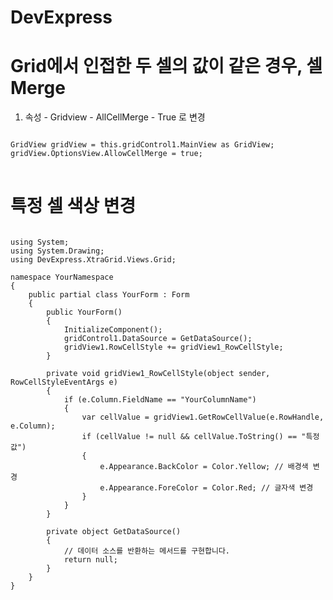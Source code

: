# DevExpress


# Grid에서 인접한 두 셀의 값이 같은 경우, 셀 Merge

1. 속성 - Gridview - AllCellMerge - True 로 변경

<pre>
<code>
GridView gridView = this.gridControl1.MainView as GridView;
gridView.OptionsView.AllowCellMerge = true;
</code>
</pre>
# 특정 셀 색상 변경
<pre>
<code>
using System;
using System.Drawing;
using DevExpress.XtraGrid.Views.Grid;

namespace YourNamespace
{
    public partial class YourForm : Form
    {
        public YourForm()
        {
            InitializeComponent();
            gridControl1.DataSource = GetDataSource();
            gridView1.RowCellStyle += gridView1_RowCellStyle;
        }

        private void gridView1_RowCellStyle(object sender, RowCellStyleEventArgs e)
        {
            if (e.Column.FieldName == "YourColumnName")
            {
                var cellValue = gridView1.GetRowCellValue(e.RowHandle, e.Column);
                if (cellValue != null && cellValue.ToString() == "특정값")
                {
                    e.Appearance.BackColor = Color.Yellow; // 배경색 변경
                    e.Appearance.ForeColor = Color.Red; // 글자색 변경
                }
            }
        }

        private object GetDataSource()
        {
            // 데이터 소스를 반환하는 메서드를 구현합니다.
            return null;
        }
    }
}
</code>
</pre>
